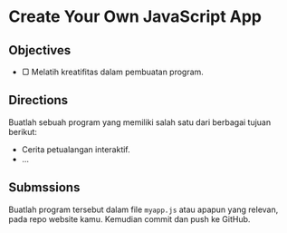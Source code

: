 # Create Your Own JavaScript App

## Objectives

- ▢ Melatih kreatifitas dalam pembuatan program.

## Directions

Buatlah sebuah program yang memiliki salah satu dari berbagai tujuan berikut:

- Cerita petualangan interaktif.
- ...

## Submssions

Buatlah program tersebut dalam file `myapp.js` atau apapun yang relevan, pada repo website kamu. Kemudian commit dan push ke GitHub.
